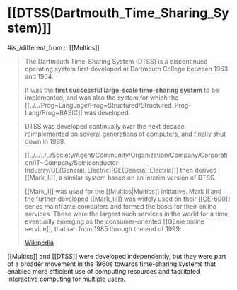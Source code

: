 
# [[DTSS(Dartmouth_Time_Sharing_System)]] 

#is_/different_from :: [[Multics]] 

> The Dartmouth Time-Sharing System (DTSS) is a discontinued operating system 
> first developed at Dartmouth College between 1963 and 1964. 
> 
> It was the __first successful large-scale time-sharing system__ to be implemented, 
> and was also the system for which the [[../../Prog~Language/Prog~Structured/Structured_Prog-Lang/Prog~BASIC]] was developed. 
> 
> DTSS was developed continually over the next decade, 
> reimplemented on several generations of computers, 
> and finally shut down in 1999.
>
> [[../../../../Society/Agent/Community/Organization/Company/Corporation/IT~Company/Semiconductor-Industry/GE(General_Electric)|GE(General_Electric)]] then derived [[Mark_II]], 
> a similar system based on an interim version of DTSS. 
> 
> [[Mark_I]] was used for the [[Multics|Multics]] Initiative. 
> Mark II and the further developed [[Mark_III]] 
> was widely used on their [[GE-600]] series mainframe computers 
> and formed the basis for their online services. 
> These were the largest such services in the world for a time, 
> eventually emerging as the consumer-oriented [[GEnie online service]], 
> that ran from 1985 through the end of 1999. 
>
> [Wikipedia](https://en.wikipedia.org/wiki/Dartmouth%20Time%20Sharing%20System)

[[Multics]] and [[DTSS]] were developed independently, 
but they were part of a broader movement in the 1960s towards time-sharing systems 
that enabled more efficient use of computing resources 
and facilitated interactive computing for multiple users.

